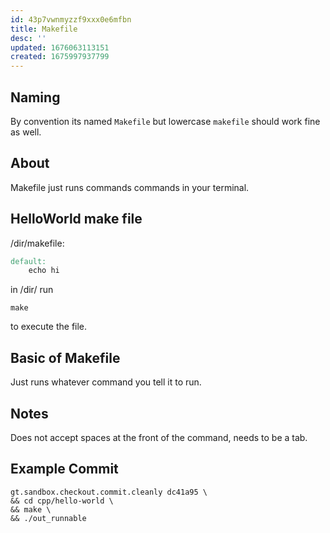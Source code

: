 ```yaml
---
id: 43p7vwnmyzzf9xxx0e6mfbn
title: Makefile
desc: ''
updated: 1676063113151
created: 1675997937799
---
```


## Naming 
By convention its named `Makefile` but lowercase `makefile` should work fine as well. 

## About
Makefile just runs commands commands in your terminal.
## HelloWorld make file
/dir/makefile:
```makefile
default:
	echo hi
```

in /dir/ run
```shell
make
```

to execute the file.

## Basic of Makefile
Just runs whatever command you tell it to run.

## Notes  
Does not accept spaces at the front of the command, needs to be a tab.

## Example Commit
```shell
gt.sandbox.checkout.commit.cleanly dc41a95 \
&& cd cpp/hello-world \
&& make \
&& ./out_runnable
```